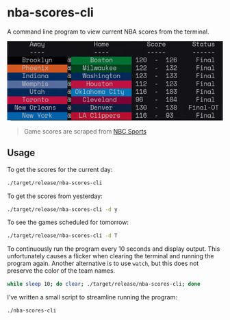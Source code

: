 # nba-scores-cli
A command line program to view current NBA scores from the terminal.

![](images/output1.png)

> Game scores are scraped from [NBC
 Sports](https://scores.nbcsports.com/nba/scoreboard.asp?meta=true)

<!-- ## Installation -->

## Usage
To get the scores for the current day:
```bash
./target/release/nba-scores-cli
```

To get the scores from yesterday:
```bash
./target/release/nba-scores-cli -d y
```

To see the games scheduled for tomorrow:
```bash
./target/release/nba-scores-cli -d T
```

To continuously run the program every 10 seconds and display output. This unfortunately causes a
flicker when clearing the terminal and running the program again. Another alternative is to use
`watch`, but this does not preserve the color of the team names.
```bash
while sleep 10; do clear; ./target/release/nba-scores-cli; done
```

I've written a small script to streamline running the program:
```bash
./nba-scores-cli
```


